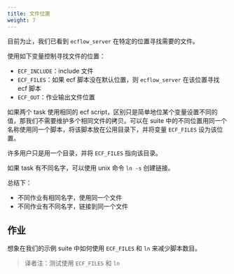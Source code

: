 ```yaml
---
title: 文件位置
weight: 7
---
```


目前为止，我们已看到 `ecflow_server` 在特定的位置寻找需要的文件。

使用如下变量控制寻找文件的位置：

* `ECF_INCLUDE`：include 文件
* `ECF_FILES`：如果 ecf 脚本没在默认位置，则 `ecflow_server` 在该位置寻找 ecf 脚本
* `ECF_OUT`：作业输出文件位置

如果两个 task 使用相同的 ecf script，区别只是简单地位某个变量设置不同的值，那我们不需要维护多个相同文件的拷贝。可以在 suite 中的不同位置用同一个名称使用同一个脚本，将该脚本放在公用目录下，并将变量 `ECF_FILES` 设为该位置。

许多用户只是用一个目录，并将 `ECF_FILES` 指向该目录。

如果 task 有不同名字，可以使用 unix 命令 `ln -s` 创建链接。

总结下：

* 不同作业有相同名字，使用同一个文件
* 不同作业有不同名字，链接到同一个文件

## 作业

想象在我们的示例 suite 中如何使用 `ECF_FILES` 和 `ln` 来减少脚本数目。

> 译者注：测试使用 `ECF_FILES` 和 `ln`
